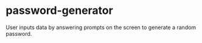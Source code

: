 # password-generator

User inputs data by answering prompts on the screen to generate a random password.